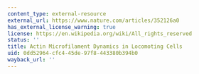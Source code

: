 ```yaml
---
content_type: external-resource
external_url: https://www.nature.com/articles/352126a0
has_external_license_warning: true
license: https://en.wikipedia.org/wiki/All_rights_reserved
status: ''
title: Actin Microfilament Dynamics in Locomoting Cells
uid: 0dd52964-cfc4-45de-97f8-443380b394b0
wayback_url: ''
---
```

